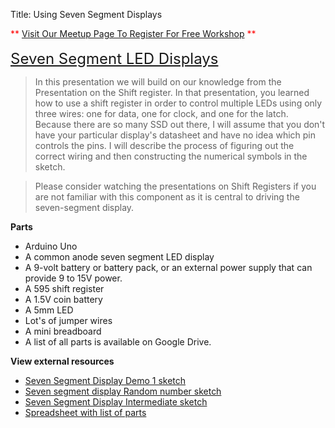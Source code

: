 Title: Using Seven Segment Displays

<div class="jumbotron">
<div class="container-fluid">

<div class="tr_bq">
<span style="color: red;">**&nbsp;</span><a href="http://www.meetup.com/TechmillDenton/" rel="nofollow" style="text-align: center;" target="_blank">Visit Our Meetup Page To Register For Free Workshop</a><span style="color: red;">&nbsp;**</span><br />
<span style="color: red;"><br /></span>
<span style="font-size: x-large;"><a href="http://txplore.tv/courses/arduino-sbs/lectures/276203" rel="nofollow" target="_blank">Seven Segment LED Displays</a></span></div>
<blockquote>
In this presentation we will build on our knowledge from the Presentation on the Shift register. In that presentation, you learned how to use a shift register in order to control multiple LEDs using only three wires: one for data, one for clock, and one for the latch. Because there are so many SSD out there, I will assume that you don't have your particular display's datasheet and have no idea which pin controls the pins. I will describe the process of figuring out the correct wiring and then constructing the numerical symbols in the sketch.</blockquote>
<blockquote>
Please consider watching the presentations on Shift Registers if you are not familiar with this component as it is central to driving the seven-segment display.&nbsp;</blockquote>
<b>Parts</b><br />
<ul>
<li>Arduino Uno</li>
<li>A common anode seven segment LED display</li>
<li>A 9-volt battery or battery pack, or an external power supply that can provide 9 to 15V power.</li>
<li>A 595 shift register</li>
<li>A 1.5V coin battery</li>
<li>A 5mm LED</li>
<li>Lot's of jumper wires</li>
<li>A mini breadboard</li>
<li>A list of all parts is available on Google Drive.</li>
</ul>
<div>
<b>View external resources</b><br />
<ul>
<li><a href="https://github.com/futureshocked/arduino_sbs/blob/master/Seven%20Segment%20Display/Seven_seg_numbers_Demo1/Seven_seg_numbers_Demo1.ino">Seven Segment Display Demo 1 sketch</a></li>
<li><a href="https://github.com/futureshocked/arduino_sbs/blob/master/Seven%20Segment%20Display/Seven_seg_random/Seven_seg_random.ino">Seven segment display Random number sketch</a></li>
<li><a href="https://github.com/futureshocked/arduino_sbs/blob/master/Seven%20Segment%20Display/Seven_seg_intermediate/Seven_seg_intermediate.ino">Seven Segment Display Intermediate sketch</a></li>
<li><a href="https://docs.google.com/a/futureshock.com.au/spreadsheet/ccc?key=0AmEzmppxv6qudFUxa281S21tMnBFcG5uMElmSUFJYnc&amp;usp=drive_web#gid=0">Spreadsheet with list of parts</a></li>
</ul>
</div>
</div></div>
